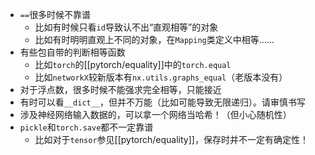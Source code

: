 - `==`很多时候不靠谱
  - 比如有时候只看`id`导致认不出“直观相等”的对象
  - 比如有时明明直观上不同的对象，在`Mapping`类定义中相等……
- 有些包自带的判断相等函数
  - 比如`torch`的[[pytorch/equality]]中的`torch.equal`
  - 比如`networkX`较新版本有`nx.utils.graphs_equal`（老版本没有）
- 对于浮点数，很多时候不能强求完全相等，只能接近
- 有时可以看`__dict__`，但并不万能（比如可能导致无限递归）。请审慎书写
- 涉及神经网络输入数据的，可以拿一个网络当哈希！（但小心随机性）
- `pickle`和`torch.save`都不一定靠谱
  - 比如对于`tensor`参见[[pytorch/equality]]，保存时并不一定有确定性！
